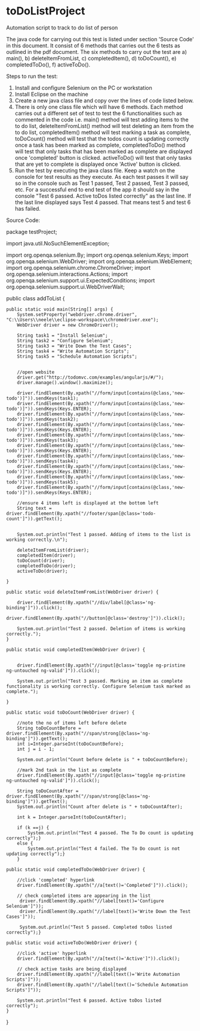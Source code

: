 # toDoListProject
Automation script to track to do list of person

The java code for carrying out this test is listed under section 'Source Code' in this document. It consist of 6 methods that carries out the 6 tests as outlined in the pdf document. The six methods to carry out the test are  a) main(), b) deleteItemFromList, c) completedItem(), d) toDoCount(), e) completedToDo(), f) activeToDo().

Steps to run the test:
1) Install and configure Selenium on the PC or workstation
2) Install Eclipse on the machine
3) Create a new java class file and copy over the lines of code listed below.
4) There is only one class file which will have 6 methods. Each method carries out a different set of test to test the 6 functionalities such as commented in the code i.e. main() method will test adding items to the to do list, deleteItemFromList() method will test deleting an item from the to do list, completedItem() method will test marking a task as complete, toDoCount() method will test that the todos count is updating correctly once a task has been marked as complete, completedToDo() method will test that only tasks that has been marked as complete are displayed once 'completed' button is clicked. activeToDo() will test that only tasks that are yet to complete is displayed once 'Active' button is clicked.   
5) Run the test by executing the java class file. Keep a watch on the console for test results as they execute. As each test passes it will say so in the console such as Test 1 passed, Test 2 passed, Test 3 passed, etc. For a successful end to end test of the app it should say in the console "Test 6 passed. Active toDos listed correctly" as the last line. If the last line displayed says Test 4 passed. That means test 5 and test 6 has failed.

Source Code:

package testProject;

import java.util.NoSuchElementException;

import org.openqa.selenium.By;
import org.openqa.selenium.Keys;
import org.openqa.selenium.WebDriver;
import org.openqa.selenium.WebElement;
import org.openqa.selenium.chrome.ChromeDriver;
import org.openqa.selenium.interactions.Actions;
import org.openqa.selenium.support.ui.ExpectedConditions;
import org.openqa.selenium.support.ui.WebDriverWait;

public class addToList {

	public static void main(String[] args) {
		System.setProperty("webdriver.chrome.driver", "C:\\Users\\neele\\eclipse-workspace\\chromedriver.exe");
		WebDriver driver = new ChromeDriver();
		
		String task1 = "Install Selenium";
		String task2 = "Configure Selenium";
		String task3 = "Write Down the Test Cases";
		String task4 = "Write Automation Scripts";
		String task5 = "Schedule Automation Scripts";
		
		
		//open website
		driver.get("http://todomvc.com/examples/angularjs/#/");		
		driver.manage().window().maximize();
	
		driver.findElement(By.xpath("//form/input[contains(@class,'new-todo')]")).sendKeys(task1);
		driver.findElement(By.xpath("//form/input[contains(@class,'new-todo')]")).sendKeys(Keys.ENTER);
		driver.findElement(By.xpath("//form/input[contains(@class,'new-todo')]")).sendKeys(task2);
		driver.findElement(By.xpath("//form/input[contains(@class,'new-todo')]")).sendKeys(Keys.ENTER);
		driver.findElement(By.xpath("//form/input[contains(@class,'new-todo')]")).sendKeys(task3);
		driver.findElement(By.xpath("//form/input[contains(@class,'new-todo')]")).sendKeys(Keys.ENTER);
		driver.findElement(By.xpath("//form/input[contains(@class,'new-todo')]")).sendKeys(task4);
		driver.findElement(By.xpath("//form/input[contains(@class,'new-todo')]")).sendKeys(Keys.ENTER);	
		driver.findElement(By.xpath("//form/input[contains(@class,'new-todo')]")).sendKeys(task5);
		driver.findElement(By.xpath("//form/input[contains(@class,'new-todo')]")).sendKeys(Keys.ENTER);	
		
		//ensure 4 items left is displayed at the bottom left
		String text = driver.findElement(By.xpath("//footer/span[@class='todo-count']")).getText();

		
		System.out.println("Test 1 passed. Adding of items to the list is working correctly.\n");
		
		deleteItemFromList(driver);
		completedItem(driver);
		toDoCount(driver);
		completedToDo(driver);
		activeToDo(driver);
		
	}
	
	public static void deleteItemFromList(WebDriver driver) {
		
		driver.findElement(By.xpath("//div/label[@class='ng-binding']")).click();				
		driver.findElement(By.xpath("//button[@class='destroy']")).click();
		
		System.out.println("Test 2 passed. Deletion of items is working correctly.");
	}
	
	public static void completedItem(WebDriver driver) {
		
		
		driver.findElement(By.xpath("//input[@class='toggle ng-pristine ng-untouched ng-valid']")).click();
		
		System.out.println("Test 3 passed. Marking an item as complete functionality is working correctly. Configure Selenium task marked as complete.");
	
	}
	
	public static void toDoCount(WebDriver driver) {
		
		//note the no of items left before delete
		String toDoCountBefore = driver.findElement(By.xpath("//span/strong[@class='ng-binding']")).getText();
		int i=Integer.parseInt(toDoCountBefore);
		int j = i - 1;
		
		System.out.println("Count before delete is " + toDoCountBefore);
		
		//mark 2nd task in the list as complete
		driver.findElement(By.xpath("//input[@class='toggle ng-pristine ng-untouched ng-valid']")).click();
		
		String toDoCountAfter = driver.findElement(By.xpath("//span/strong[@class='ng-binding']")).getText();
		System.out.println("Count after delete is " + toDoCountAfter);
		
		int k = Integer.parseInt(toDoCountAfter);
		
		if (k ==j) {
			System.out.println("Test 4 passed. The To Do count is updating correctly");}
		else {
			System.out.println("Test 4 failed. The To Do count is not updating correctly");}			
		}
	
	public static void completedToDo(WebDriver driver) {
		
		//click 'completed' hyperlink
		driver.findElement(By.xpath("//a[text()='Completed']")).click();
		
		// check completed items are appearing in the list		
		 driver.findElement(By.xpath("//label[text()='Configure Selenium']"));
		 driver.findElement(By.xpath("//label[text()='Write Down the Test Cases']"));
		 	 	 
		 System.out.println("Test 5 passed. Completed toDos listed correctly");}
	
	public static void activeToDo(WebDriver driver) {
		   
		//click 'active' hyperlink
		driver.findElement(By.xpath("//a[text()='Active']")).click();
		
		// check active tasks are being displayed
		driver.findElement(By.xpath("//label[text()='Write Automation Scripts']"));
		driver.findElement(By.xpath("//label[text()='Schedule Automation Scripts']"));
		
		System.out.println("Test 6 passed. Active toDos listed correctly");
	}
	
}


